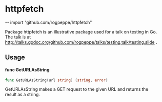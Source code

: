 # httpfetch
--
    import "github.com/rogpeppe/httpfetch"

Package httpfetch is an illustrative package used for a talk on testing in Go.
The talk is at
http://talks.godoc.org/github.com/rogpeppe/talks/testing.talk/testing.slide .

## Usage

#### func  GetURLAsString

```go
func GetURLAsString(url string) (string, error)
```
GetURLAsString makes a GET request to the given URL and returns the result as a
string.
